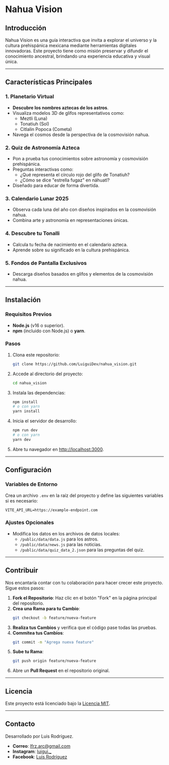 # Nahua Vision

## Introducción

Nahua Vision es una guía interactiva que invita a explorar el universo y la cultura prehispánica mexicana mediante herramientas digitales innovadoras. Este proyecto tiene como misión preservar y difundir el conocimiento ancestral, brindando una experiencia educativa y visual única.

---

## Características Principales

### 1. **Planetario Virtual**

- **Descubre los nombres aztecas de los astros**.
- Visualiza modelos 3D de glifos representativos como:
  - Meztli (Luna)
  - Tonatiuh (Sol)
  - Citlalin Popoca (Cometa)
- Navega el cosmos desde la perspectiva de la cosmovisión nahua.

### 2. **Quiz de Astronomía Azteca**

- Pon a prueba tus conocimientos sobre astronomía y cosmovisión prehispánica.
- Preguntas interactivas como:
  - ¿Qué representa el círculo rojo del glifo de Tonatiuh?
  - ¿Cómo se dice "estrella fugaz" en náhuatl?
- Diseñado para educar de forma divertida.

### 3. **Calendario Lunar 2025**

- Observa cada luna del año con diseños inspirados en la cosmovisión nahua.
- Combina arte y astronomía en representaciones únicas.

### 4. **Descubre tu Tonalli**

- Calcula tu fecha de nacimiento en el calendario azteca.
- Aprende sobre su significado en la cultura prehispánica.

### 5. **Fondos de Pantalla Exclusivos**

- Descarga diseños basados en glifos y elementos de la cosmovisión nahua.

---

## Instalación

### Requisitos Previos

- **Node.js** (v16 o superior).
- **npm** (incluido con Node.js) o **yarn**.

### Pasos

1. Clona este repositorio:
   ```bash
   git clone https://github.com/LuiguiDev/nahua_vision.git
   ```
2. Accede al directorio del proyecto:
   ```bash
   cd nahua_vision
   ```
3. Instala las dependencias:
   ```bash
   npm install
   # o con yarn
   yarn install
   ```
4. Inicia el servidor de desarrollo:
   ```bash
   npm run dev
   # o con yarn
   yarn dev
   ```
5. Abre tu navegador en [http://localhost:3000](http://localhost:3000).

---

## Configuración

### Variables de Entorno

Crea un archivo `.env` en la raíz del proyecto y define las siguientes variables si es necesario:

```env
VITE_API_URL=https://example-endpoint.com
```

### Ajustes Opcionales

- Modifica los datos en los archivos de datos locales:
  - `/public/data/data.js` para los astros.
  - `/public/data/news.js` para las noticias.
  - `/public/data/quiz_data_2.json` para las preguntas del quiz.

---

## Contribuir

Nos encantaría contar con tu colaboración para hacer crecer este proyecto. Sigue estos pasos:

1. **Fork el Repositorio**: Haz clic en el botón "Fork" en la página principal del repositorio.
2. **Crea una Rama para tu Cambio**:
   ```bash
   git checkout -b feature/nueva-feature
   ```
3. **Realiza tus Cambios** y verifica que el código pase todas las pruebas.
4. **Commitea tus Cambios**:
   ```bash
   git commit -m "Agrega nueva feature"
   ```
5. **Sube tu Rama**:
   ```bash
   git push origin feature/nueva-feature
   ```
6. Abre un **Pull Request** en el repositorio original.

---

## Licencia

Este proyecto está licenciado bajo la [Licencia MIT](LICENSE).

---

## Contacto

Desarrollado por Luis Rodríguez.

- **Correo**: [lfrz.arc@gmail.com](mailto\:lfrz.arc@gmail.com)
- **Instagram**: [luigui.\_](https://www.instagram.com/luigui._/)
- **Facebook**: [Luis Rodríguez](https://www.facebook.com/profile.php?id=100081431242233)

